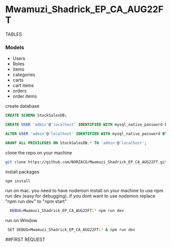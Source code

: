 # Mwamuzi_Shadrick_EP_CA_AUG22FT


TABLES
### Models
* Users
* Roles
* items
* categories
* carts
* cart items
* orders
* order items


create database
```sql
CREATE SCHEMA StockSalesDB;

CREATE USER 'admin'@'localhost' IDENTIFIED WITH mysql_native_password BY 'P@ssw0rd';

ALTER USER 'admin'@'localhost' IDENTIFIED WITH mysql_native_password BY 'P@ssw0rd';

GRANT ALL PRIVILEGES ON StockSalesDB.* TO 'admin'@'localhost';
```
clone the repo on your machine
```bash
git clone https://github.com/NORZACO/Mwamuzi_Shadrick_EP_CA_AUG22FT.git
```
install packages

```bash
npm install
```
run on mac. you need to have nodemon install on your machine to use npm run dev (easy for debugging).
if you dont want to use nodemon replace "npm run dev" to "npm start"

```bash
  DEBUG=Mwamuzi_Shadrick_EP_CA_AUG22FT:* npm run dev
```
run on Window
```bash
 SET DEBUG=Mwamuzi_Shadrick_EP_CA_AUG22FT:* & npm run dev
```
##FIRST REQUEST
